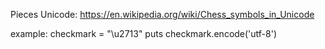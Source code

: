 Pieces Unicode:
https://en.wikipedia.org/wiki/Chess_symbols_in_Unicode


example:
checkmark = "\u2713"
puts checkmark.encode('utf-8')
